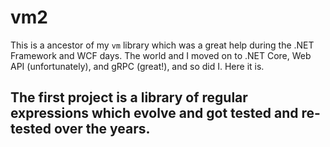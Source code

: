 # vm2
This is a ancestor of my `vm` library which was a great help during the .NET Framework and WCF days. The world and I moved on to .NET Core, Web API (unfortunately), and gRPC (great!), and so did I. Here it is.

## The first project is a library of regular expressions which evolve and got tested and re-tested over the years.
